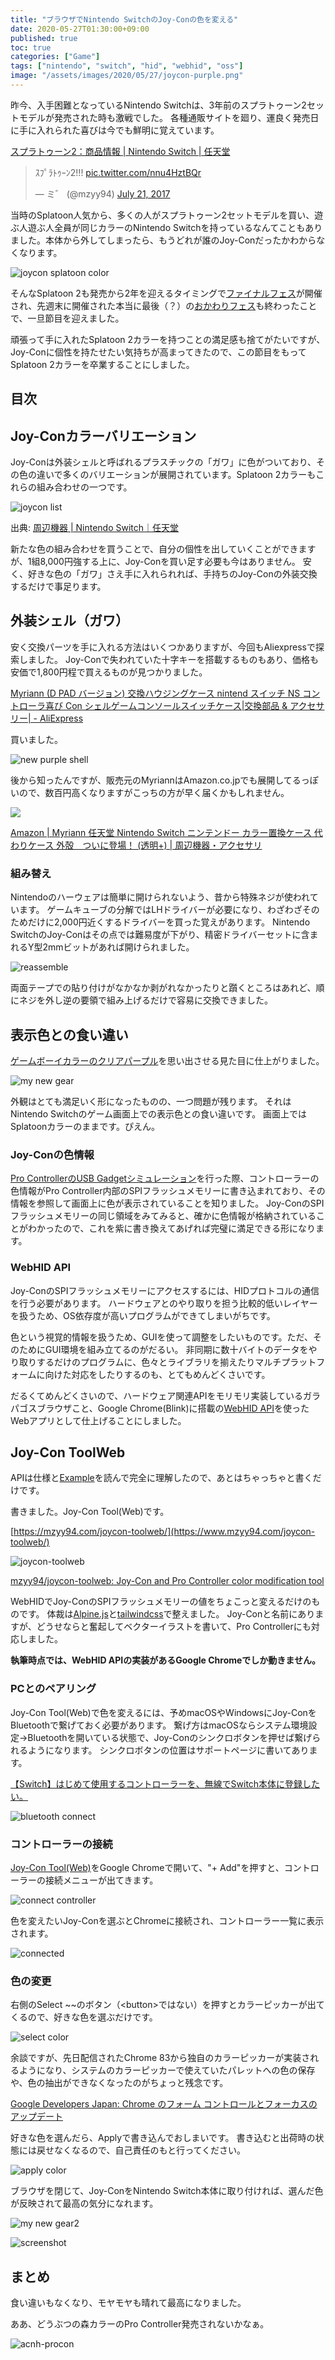 ```yaml
---
title: "ブラウザでNintendo SwitchのJoy-Conの色を変える"
date: 2020-05-27T01:30:00+09:00
published: true
toc: true
categories: ["Game"]
tags: ["nintendo", "switch", "hid", "webhid", "oss"]
image: "/assets/images/2020/05/27/joycon-purple.png"
---
```


昨今、入手困難となっているNintendo Switchは、3年前のスプラトゥーン2セットモデルが発売された時も激戦でした。
各種通販サイトを廻り、運良く発売日に手に入れられた喜びは今でも鮮明に覚えています。

[スプラトゥーン2：商品情報 \| Nintendo Switch \| 任天堂](https://www.nintendo.co.jp/switch/aab6a/products/index.html)

<blockquote class="twitter-tweet"><p lang="ja" dir="ltr">ｽﾌﾟﾗﾄｩｰﾝ2!!! <a href="https://t.co/nnu4HztBQr">pic.twitter.com/nnu4HztBQr</a></p>&mdash; ミ゛ (@mzyy94) <a href="https://twitter.com/mzyy94/status/888340517087346689?ref_src=twsrc%5Etfw">July 21, 2017</a></blockquote> <script async src="https://platform.twitter.com/widgets.js" charset="utf-8"></script>

当時のSplatoon人気から、多くの人がスプラトゥーン2セットモデルを買い、遊ぶ人遊ぶ人全員が同じカラーのNintendo Switchを持っているなんてこともありました。本体から外してしまったら、もうどれが誰のJoy-Conだったかわからなくなります。

![joycon splatoon color](/assets/images/2020/05/27/joycon-splatoon-color.jpg)

そんなSplatoon 2も発売から2年を迎えるタイミングで[ファイナルフェス](https://twitter.com/SplatoonJP/status/1153138774395609089)が開催され、先週末に開催された本当に最後（？）の[おかわりフェス](https://twitter.com/SplatoonJP/status/1252767629124632577)も終わったことで、一旦節目を迎えました。

頑張って手に入れたSplatoon 2カラーを持つことの満足感も捨てがたいですが、Joy-Conに個性を持たせたい気持ちが高まってきたので、この節目をもってSplatoon 2カラーを卒業することにしました。

<!-- more -->
## 目次


## Joy-Conカラーバリエーション

Joy-Conは外装シェルと呼ばれるプラスチックの「ガワ」に色がついており、その色の違いで多くのバリエーションが展開されています。Splatoon 2カラーもこれらの組み合わせの一つです。

![joycon list](/assets/images/2020/05/27/joycon-list.png)

出典: [周辺機器 \| Nintendo Switch｜任天堂](https://www.nintendo.co.jp/hardware/switch/accessories/index.html)

新たな色の組み合わせを買うことで、自分の個性を出していくことができますが、1組8,000円強する上に、Joy-Conを買い足す必要も今はありません。
安く、好きな色の「ガワ」さえ手に入れられれば、手持ちのJoy-Conの外装交換するだけで事足ります。

## 外装シェル（ガワ）

安く交換パーツを手に入れる方法はいくつかありますが、今回もAliexpressで探索しました。
Joy-Conで失われていた十字キーを搭載するものもあり、価格も安価で1,800円程で買えるものが見つかりました。

[Myriann (D PAD バージョン) 交換ハウジングケース nintend スイッチ NS コントローラ喜び Con シェルゲームコンソールスイッチケース\|交換部品 & アクセサリー\| - AliExpress](http://s.click.aliexpress.com/e/_dZajvgP)

買いました。

![new purple shell](/assets/images/2020/05/27/new-purple-shell.jpg)

後から知ったんですが、販売元のMyriannはAmazon.co.jpでも展開してるっぽいので、数百円高くなりますがこっちの方が早く届くかもしれません。

<a href="https://www.amazon.co.jp/Myriann-Nintendo-Switch-%E3%82%AB%E3%83%A9%E3%83%BC%E7%BD%AE%E6%8F%9B%E3%82%B1%E3%83%BC%E3%82%B9-%E5%A4%96%E6%AE%BB-%E3%81%A4%E3%81%84%E3%81%AB%E7%99%BB%E5%A0%B4%EF%BC%81/dp/B076V7RGXW/ref=as_li_ss_il?ref_=nav_custrec_signin&&linkCode=li3&tag=mzyy-22&linkId=64805038abb8450e9bdbd994a45dd491&language=ja_JP" target="_blank"><img border="0" src="//ws-fe.amazon-adsystem.com/widgets/q?_encoding=UTF8&ASIN=B076V7RGXW&Format=_SL500_&ID=AsinImage&MarketPlace=JP&ServiceVersion=20070822&WS=1&tag=mzyy-22&language=ja_JP" ></a>

[Amazon \| Myriann 任天堂 Nintendo Switch ニンテンドー カラー置換ケース 代わりケース 外殻　ついに登場！ (透明+) \| 周辺機器・アクセサリ](https://www.amazon.co.jp/Myriann-Nintendo-Switch-%E3%82%AB%E3%83%A9%E3%83%BC%E7%BD%AE%E6%8F%9B%E3%82%B1%E3%83%BC%E3%82%B9-%E5%A4%96%E6%AE%BB-%E3%81%A4%E3%81%84%E3%81%AB%E7%99%BB%E5%A0%B4%EF%BC%81/dp/B076V7RGXW/ref=as_li_ss_tl?ref_=nav_custrec_signin&&linkCode=ll1&tag=mzyy-22&linkId=c61f3e83a189b87d26b749735c2f2366&language=ja_JP)


### 組み替え

Nintendoのハーウェアは簡単に開けられないよう、昔から特殊ネジが使われています。
ゲームキューブの分解ではLHドライバーが必要になり、わざわざそのためだけに2,000円近くするドライバーを買った覚えがあります。
Nintendo SwitchのJoy-Conはその点では難易度が下がり、精密ドライバーセットに含まれるY型2mmビットがあれば開けられました。

![reassemble](/assets/images/2020/05/27/reassemble.jpg)

両面テープでの貼り付けがなかなか剥がれなかったりと躓くところはあれど、順にネジを外し逆の要領で組み上げるだけで容易に交換できました。

## 表示色との食い違い

[ゲームボーイカラーのクリアパープル](https://upload.wikimedia.org/wikipedia/commons/7/76/Nintendo-Game-Boy-Color-FL.jpg)を思い出させる見た目に仕上がりました。

![my new gear](/assets/images/2020/05/27/my-new-gear.jpg)

外観はとても満足いく形になったものの、一つ問題が残ります。
それはNintendo Switchのゲーム画面上での表示色との食い違いです。
画面上ではSplatoonカラーのままです。ぴえん。

### Joy-Conの色情報

[Pro ControllerのUSB Gadgetシミュレーション](../2020/2020-03-20-nintendo-switch-pro-controller-usb-gadget.md)を行った際、コントローラーの色情報がPro Controller内部のSPIフラッシュメモリーに書き込まれており、その情報を参照して画面上に色が表示されていることを知りました。
Joy-ConのSPIフラッシュメモリーの同じ領域をみてみると、確かに色情報が格納されていることがわかったので、これを紫に書き換えてあげれば完璧に満足できる形になります。

### WebHID API

Joy-ConのSPIフラッシュメモリーにアクセスするには、HIDプロトコルの通信を行う必要があります。
ハードウェアとのやり取りを担う比較的低いレイヤーを扱うため、OS依存度が高いプログラムができてしまいがちです。

色という視覚的情報を扱うため、GUIを使って調整をしたいものです。ただ、そのためにGUI環境を組み立てるのがだるい。
非同期に数十バイトのデータをやり取りするだけのプログラムに、色々とライブラリを揃えたりマルチプラットフォームに向けた対応をしたりするのも、とてもめんどくさいです。

だるくてめんどくさいので、ハードウェア関連APIをモリモリ実装しているガラパゴスブラウザこと、Google Chrome(Blink)に搭載の[WebHID API](https://wicg.github.io/webhid/index.html)を使ったWebアプリとして仕上げることにしました。

## Joy-Con ToolWeb

APIは仕様と[Example](https://github.com/WICG/webhid/blob/8d80264b37124ca532b1388bcea29afbbc198ad4/EXPLAINER.md#example)を読んで完全に理解したので、あとはちゃっちゃと書くだけです。

書きました。Joy-Con Tool(Web)です。

[https://mzyy94.com/joycon-toolweb/](https://www.mzyy94.com/joycon-toolweb/)

![joycon-toolweb](/assets/images/2020/05/27/joycon-toolweb.png)

[mzyy94/joycon-toolweb: Joy-Con and Pro Controller color modification tool](https://github.com/mzyy94/joycon-toolweb)

WebHIDでJoy-ConのSPIフラッシュメモリーの値をちょこっと変えるだけのものです。
体裁は[Alpine.js](https://github.com/alpinejs/alpine)と[tailwindcss](https://github.com/tailwindcss/tailwindcss)で整えました。
Joy-Conと名前にありますが、どうせならと奮起してベクターイラストを書いて、Pro Controllerにも対応しました。

**執筆時点では、WebHID APIの実装があるGoogle Chromeでしか動きません。**

### PCとのペアリング

Joy-Con Tool(Web)で色を変えるには、予めmacOSやWindowsにJoy-ConをBluetoothで繋げておく必要があります。
繋げ方はmacOSならシステム環境設定→Bluetoothを開いている状態で、Joy-Conのシンクロボタンを押せば繋げられるようになります。
シンクロボタンの位置はサポートページに書いてあります。

[【Switch】はじめて使用するコントローラーを、無線でSwitch本体に登録したい。](https://support.nintendo.co.jp/app/answers/detail/a_id/36558/)

![bluetooth connect](/assets/images/2020/05/27/bluetooth-connect.png)

### コントローラーの接続

[Joy-Con Tool(Web)](https://www.mzyy94.com/joycon-toolweb/)をGoogle Chromeで開いて、"+ Add"を押すと、コントローラーの接続メニューが出てきます。

![connect controller](/assets/images/2020/05/27/connect-controller.png)

色を変えたいJoy-Conを選ぶとChromeに接続され、コントローラー一覧に表示されます。

![connected](/assets/images/2020/05/27/connected.png)

### 色の変更

右側のSelect ~~のボタン（&lt;button&gt;ではない）を押すとカラーピッカーが出てくるので、好きな色を選ぶだけです。

![select color](/assets/images/2020/05/27/select-color.png)

余談ですが、先日配信されたChrome 83から独自のカラーピッカーが実装されるようになり、システムのカラーピッカーで使えていたパレットへの色の保存や、色の抽出ができなくなったのがちょっと残念です。

[Google Developers Japan: Chrome のフォーム コントロールとフォーカスのアップデート](https://developers-jp.googleblog.com/2020/04/chrome_7.html)

好きな色を選んだら、Applyで書き込んでおしまいです。
書き込むと出荷時の状態には戻せなくなるので、自己責任のもと行ってください。

![apply color](/assets/images/2020/05/27/apply-color.png)

ブラウザを閉じて、Joy-ConをNintendo Switch本体に取り付ければ、選んだ色が反映されて最高の気分になれます。

![my new gear2](/assets/images/2020/05/27/my-new-gear2.jpg)

![screenshot](/assets/images/2020/05/27/screenshot.jpg)


## まとめ

食い違いもなくなり、モヤモヤも晴れて最高になりました。

ああ、どうぶつの森カラーのPro Controller発売されないかなぁ。

![acnh-procon](/assets/images/2020/05/27/acnh-procon.png)
